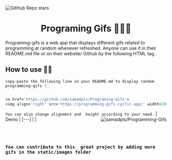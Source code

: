 ![GitHub Repo stars](https://img.shields.io/github/stars/samadpls/Programing-Gifs?style=social)

<h1 align='center'> Programing Gifs 👨🏼‍💻</h1>
Programing-gifs is a web app that displays different gifs related to programming at random whenever refreshed.
Anyone can use it in their README.md file or on their website/ Github by the following HTML tag..<br>

## How to use ✍🏻
`copy-paste the following line in your README.md to display random programming-gifs 👇🏻 `
<br>

```ruby

<a href='https://github.com/samadpls/Programing-Gifs'>
<img align='right' src='https://programming-gifs.cyclic.app/' widht=100 height=300 alt='samadpls/Programming-Gifs'></a>

```
`You can also change alignment and  height according to your need.`
 | Demo |
|---|
| <a href='https://github.com/samadpls/Programing-Gifs'><img align='right' src='https://programming-gifs.cyclic.app/' widht=100% alt='samadpls/Programming-Gifs'></a> |

<br><br>

### `You can contribute to this  great project by adding more gifs in the static/images folder`

